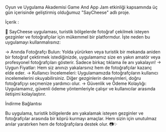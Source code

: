 Oyun ve Uygulama Akademisi Game And App Jam etkinliği kapsamında üç gün içerisinde geliştirmiş olduğumuz "SayCheese" adlı proje.

İçerik :

📸 SayCheese uygulaması, turistik bölgelerde fotoğraf çekilmek isteyen gezginler ve fotoğrafçılar için mükemmel bir platformdur. İşte neden bu uygulamayı kullanmalısınız:

-> Anında Fotoğrafçı Bulun: Yolda yürürken veya turistik bir mekanda aniden bir fotoğraf çektirmek istediğinizde, uygulamamız size en yakın amatör veya profesyonel fotoğrafçıları gösterir. Sadece birkaç tıklama ile anı yakalayın!
-> Uygun Fiyatlar: Hem siz anınızı yakalarsınız hem de fotoğrafçılar kazanç elde eder.
-> Kullanıcı İncelemeleri: Uygulamamızda fotoğrafçıların kullanıcı incelemelerini okuyabilirsiniz. Diğer gezginlerin deneyimleri, doğru fotoğrafçıyı seçmenize yardımcı olur.
-> Güvenlik ve Ödeme Kolaylığı: Uygulamamız, güvenli ödeme yöntemleriyle çalışır ve kullanıcılar arasında iletişimi kolaylaştırır.

İndirme Bağlantısı

Bu uygulama, turistik bölgelerde anı yakalamak isteyen gezginler ve fotoğrafçılar arasında bir köprü kurmayı amaçlar. Hem sizin için unutulmaz anılar yaratırken hem de fotoğrafçılara destek olur. 📷✨
